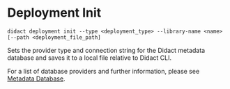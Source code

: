 # Deployment Init

```bash-vue
didact deployment init --type <deployment_type> --library-name <name> [--path <deployment_file_path]
```

Sets the provider type and connection string for the Didact metadata database and saves it to a local file relative to Didact CLI.

For a list of database providers and further information, please see [Metadata Database](/core-concepts/architecture/metadata-database).